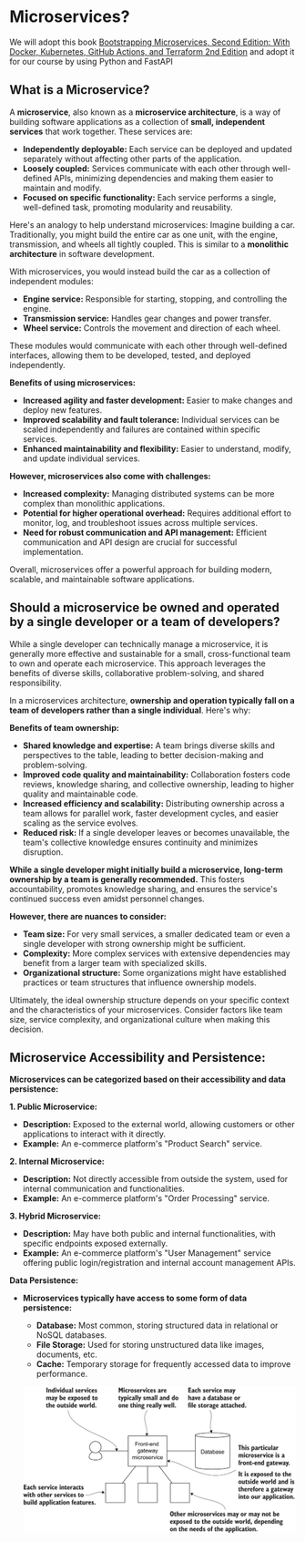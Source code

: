 # Microservices?

We will adopt this book [Bootstrapping Microservices, Second Edition: With Docker, Kubernetes, GitHub Actions, and Terraform 2nd Edition](https://www.amazon.com/Bootstrapping-Microservices-Second-Kubernetes-Terraform/dp/1633438562/ref=sr_1_4) and adopt it for our course by using Python and FastAPI

## What is a Microservice?

A **microservice**, also known as a **microservice architecture**, is a way of building software applications as a collection of **small, independent services** that work together. These services are:

* **Independently deployable:** Each service can be deployed and updated separately without affecting other parts of the application.
* **Loosely coupled:** Services communicate with each other through well-defined APIs, minimizing dependencies and making them easier to maintain and modify.
* **Focused on specific functionality:** Each service performs a single, well-defined task, promoting modularity and reusability.

Here's an analogy to help understand microservices: Imagine building a car. Traditionally, you might build the entire car as one unit, with the engine, transmission, and wheels all tightly coupled. This is similar to a **monolithic architecture** in software development.

With microservices, you would instead build the car as a collection of independent modules:

* **Engine service:** Responsible for starting, stopping, and controlling the engine.
* **Transmission service:** Handles gear changes and power transfer.
* **Wheel service:** Controls the movement and direction of each wheel.

These modules would communicate with each other through well-defined interfaces, allowing them to be developed, tested, and deployed independently.

**Benefits of using microservices:**

* **Increased agility and faster development:** Easier to make changes and deploy new features.
* **Improved scalability and fault tolerance:** Individual services can be scaled independently and failures are contained within specific services.
* **Enhanced maintainability and flexibility:** Easier to understand, modify, and update individual services.

**However, microservices also come with challenges:**

* **Increased complexity:** Managing distributed systems can be more complex than monolithic applications.
* **Potential for higher operational overhead:** Requires additional effort to monitor, log, and troubleshoot issues across multiple services.
* **Need for robust communication and API management:** Efficient communication and API design are crucial for successful implementation.

Overall, microservices offer a powerful approach for building modern, scalable, and maintainable software applications. 

## Should a microservice be owned and operated by a single developer or a team of developers?

While a single developer can technically manage a microservice, it is generally more effective and sustainable for a small, cross-functional team to own and operate each microservice. This approach leverages the benefits of diverse skills, collaborative problem-solving, and shared responsibility.

In a microservices architecture, **ownership and operation typically fall on a team of developers rather than a single individual**. Here's why:

**Benefits of team ownership:**

* **Shared knowledge and expertise:** A team brings diverse skills and perspectives to the table, leading to better decision-making and problem-solving.
* **Improved code quality and maintainability:** Collaboration fosters code reviews, knowledge sharing, and collective ownership, leading to higher quality and maintainable code.
* **Increased efficiency and scalability:** Distributing ownership across a team allows for parallel work, faster development cycles, and easier scaling as the service evolves.
* **Reduced risk:** If a single developer leaves or becomes unavailable, the team's collective knowledge ensures continuity and minimizes disruption.

**While a single developer might initially build a microservice, long-term ownership by a team is generally recommended.** This fosters accountability, promotes knowledge sharing, and ensures the service's continued success even amidst personnel changes.

**However, there are nuances to consider:**

* **Team size:** For very small services, a smaller dedicated team or even a single developer with strong ownership might be sufficient.
* **Complexity:** More complex services with extensive dependencies may benefit from a larger team with specialized skills.
* **Organizational structure:** Some organizations might have established practices or team structures that influence ownership models.

Ultimately, the ideal ownership structure depends on your specific context and the characteristics of your microservices. Consider factors like team size, service complexity, and organizational culture when making this decision.


## Microservice Accessibility and Persistence:

**Microservices can be categorized based on their accessibility and data persistence:**

**1. Public Microservice:**

* **Description:** Exposed to the external world, allowing customers or other applications to interact with it directly.
* **Example:** An e-commerce platform's "Product Search" service.


**2. Internal Microservice:**

* **Description:** Not directly accessible from outside the system, used for internal communication and functionalities.
* **Example:** An e-commerce platform's "Order Processing" service.


**3. Hybrid Microservice:**

* **Description:** May have both public and internal functionalities, with specific endpoints exposed externally.
* **Example:** An e-commerce platform's "User Management" service offering public login/registration and internal account management APIs.


**Data Persistence:**

* **Microservices typically have access to some form of data persistence:**
    * **Database:** Most common, storing structured data in relational or NoSQL databases.
    * **File Storage:** Used for storing unstructured data like images, documents, etc.
    * **Cache:** Temporary storage for frequently accessed data to improve performance.

    ![microservices](./microservices.png)
